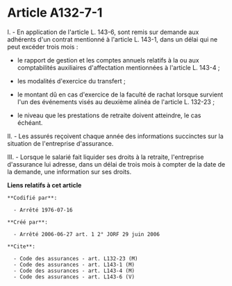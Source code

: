 # Article A132-7-1

I. - En application de l'article L. 143-6, sont remis sur demande aux adhérents d'un contrat mentionné à l'article L. 143-1,
dans un délai qui ne peut excéder trois mois :

- le rapport de gestion et les comptes annuels relatifs à la ou aux comptabilités auxiliaires d'affectation mentionnées à
l'article L. 143-4 ;

- les modalités d'exercice du transfert ;

- le montant dû en cas d'exercice de la faculté de rachat lorsque survient l'un des événements visés au deuxième alinéa de
l'article L. 132-23 ;

- le niveau que les prestations de retraite doivent atteindre, le cas échéant.

II. - Les assurés reçoivent chaque année des informations succinctes sur la situation de l'entreprise d'assurance.

III. - Lorsque le salarié fait liquider ses droits à la retraite, l'entreprise d'assurance lui adresse, dans un délai de
trois mois à compter de la date de la demande, une information sur ses droits.

**Liens relatifs à cet article**

	**Codifié par**:

	  - Arrêté 1976-07-16

	**Créé par**:

	  - Arrêté 2006-06-27 art. 1 2° JORF 29 juin 2006

	**Cite**:

	  - Code des assurances - art. L132-23 (M)
	  - Code des assurances - art. L143-1 (M)
	  - Code des assurances - art. L143-4 (M)
	  - Code des assurances - art. L143-6 (V)
